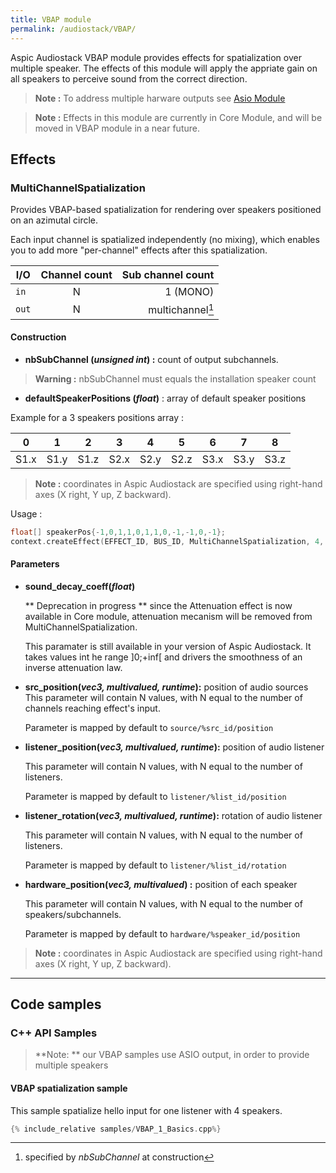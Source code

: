 ```yaml
---
title: VBAP module
permalink: /audiostack/VBAP/
---
```



Aspic Audiostack VBAP module provides effects for spatialization over multiple speaker. The effects of this module will apply the appriate gain on all speakers to perceive sound from the correct direction.

> **Note :** To address multiple harware outputs see [Asio Module](ExtASIO.md.html)

> **Note :** Effects in this module are currently in Core Module, and will be moved in VBAP module in a near future.

## Effects

### MultiChannelSpatialization

Provides VBAP-based spatialization for rendering over speakers positioned on an azimutal circle. 

Each input channel is spatialized independently (no mixing), which enables you to add more "per-channel" effects after this spatialization.

| I/O		| Channel count 		| Sub channel count	|
-|:-:|-:
|`in`		|N						|1 (MONO)				|
|`out`		|N						|multichannel[^1]			|

[^1]: specified by *nbSubChannel* at construction


#### Construction

- **nbSubChannel (*unsigned int*) :** count of output subchannels.

> **Warning :** nbSubChannel must equals the installation speaker count

- **defaultSpeakerPositions (*float*)** : array of default speaker positions

Example for a 3 speakers positions array :

|0|1|2|3|4|5|6|7|8|
|-|-|-|-|-|-|-|-|-|
| S1.x | S1.y |S1.z|S2.x|S2.y|S2.z|S3.x|S3.y|S3.z|

> **Note :** coordinates in Aspic Audiostack are specified using right-hand axes (X right, Y up, Z backward).

Usage : 

```cpp
float[] speakerPos{-1,0,1,1,0,1,1,0,-1,-1,0,-1};
context.createEffect(EFFECT_ID, BUS_ID, MultiChannelSpatialization, 4, speakerPos);
```

#### Parameters



- **sound_decay_coeff(*float*)**
	
	** Deprecation in progress ** since the Attenuation effect is now available in Core module, attenuation mecanism will be removed from MultiChannelSpatialization.
	
	This paramater is still available in your version of Aspic Audiostack. It takes values int he range ]0;+inf[ and drivers the smoothness of an inverse attenuation law.

- **src_position(*vec3, multivalued, runtime*):** position of audio sources
	This parameter will contain N values, with N equal to the number of channels reaching effect's input.

	Parameter is mapped by default to `source/%src_id/position`
	
- **listener_position(*vec3, multivalued, runtime*):** position of audio listener

	This parameter will contain N values, with N equal to the number of listeners.

	Parameter is mapped by default to `listener/%list_id/position`
	
- **listener_rotation(*vec3, multivalued, runtime*):** rotation of audio listener

	This parameter will contain N values, with N equal to the number of listeners.

	Parameter is mapped by default to `listener/%list_id/rotation`
	
- **hardware_position(*vec3, multivalued*) :** position of each speaker
	
	This parameter will contain N values, with N equal to the number of speakers/subchannels.

	Parameter is mapped by default to `hardware/%speaker_id/position`

	
> **Note :** coordinates in Aspic Audiostack are specified using right-hand axes (X right, Y up, Z backward).


------


## Code samples


### C++ API Samples

> **Note: ** our VBAP samples use ASIO output, in order to provide multiple speakers

#### VBAP spatialization sample

This sample spatialize hello input for one listener with 4 speakers.

```cpp
{% include_relative samples/VBAP_1_Basics.cpp%}
```

